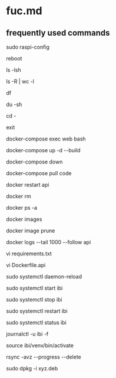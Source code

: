 # fuc.md

## frequently used commands

sudo raspi-config

reboot

ls -lsh

ls -R | wc -l

df

du -sh

cd -

exit

docker-compose exec web bash

docker-compose up -d --build

docker-compose down

docker-compose pull code

docker restart api

docker rm

docker ps -a

docker images

docker image prune

docker logs --tail 1000 --follow api

vi requirements.txt

vi Dockerfile.api

sudo systemctl daemon-reload

sudo systemctl start ibi

sudo systemctl stop ibi

sudo systemctl restart ibi

sudo systemctl status ibi

journalctl -u ibi -f

source ibi/venv/bin/activate

rsync -avz --progress --delete

sudo dpkg -i xyz.deb 
